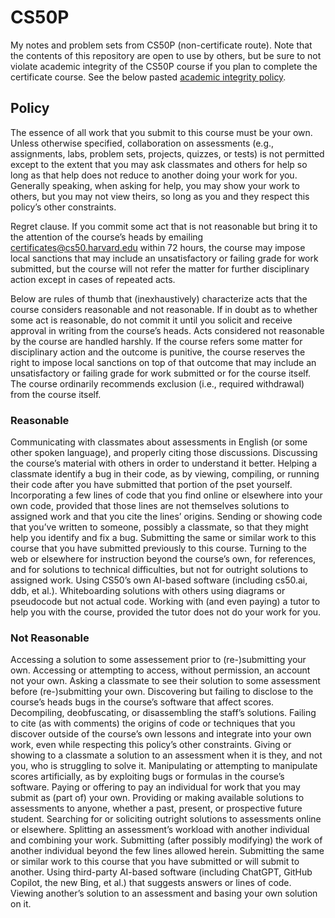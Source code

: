 # CS50P
My notes and problem sets from CS50P (non-certificate route). Note that the contents of this repository are open to use by others, but be sure to not violate academic integrity of the CS50P course if you plan to complete the certificate course. See the below pasted [academic integrity policy](https://cs50.harvard.edu/python/2022/honesty/).

## Policy
The essence of all work that you submit to this course must be your own. Unless otherwise specified, collaboration on assessments (e.g., assignments, labs, problem sets, projects, quizzes, or tests) is not permitted except to the extent that you may ask classmates and others for help so long as that help does not reduce to another doing your work for you. Generally speaking, when asking for help, you may show your work to others, but you may not view theirs, so long as you and they respect this policy’s other constraints.

Regret clause. If you commit some act that is not reasonable but bring it to the attention of the course’s heads by emailing certificates@cs50.harvard.edu within 72 hours, the course may impose local sanctions that may include an unsatisfactory or failing grade for work submitted, but the course will not refer the matter for further disciplinary action except in cases of repeated acts.

Below are rules of thumb that (inexhaustively) characterize acts that the course considers reasonable and not reasonable. If in doubt as to whether some act is reasonable, do not commit it until you solicit and receive approval in writing from the course’s heads. Acts considered not reasonable by the course are handled harshly. If the course refers some matter for disciplinary action and the outcome is punitive, the course reserves the right to impose local sanctions on top of that outcome that may include an unsatisfactory or failing grade for work submitted or for the course itself. The course ordinarily recommends exclusion (i.e., required withdrawal) from the course itself.

### Reasonable
Communicating with classmates about assessments in English (or some other spoken language), and properly citing those discussions.
Discussing the course’s material with others in order to understand it better.
Helping a classmate identify a bug in their code, as by viewing, compiling, or running their code after you have submitted that portion of the pset yourself.
Incorporating a few lines of code that you find online or elsewhere into your own code, provided that those lines are not themselves solutions to assigned work and that you cite the lines’ origins.
Sending or showing code that you’ve written to someone, possibly a classmate, so that they might help you identify and fix a bug.
Submitting the same or similar work to this course that you have submitted previously to this course.
Turning to the web or elsewhere for instruction beyond the course’s own, for references, and for solutions to technical difficulties, but not for outright solutions to assigned work.
Using CS50’s own AI-based software (including cs50.ai, ddb, et al.).
Whiteboarding solutions with others using diagrams or pseudocode but not actual code.
Working with (and even paying) a tutor to help you with the course, provided the tutor does not do your work for you.
### Not Reasonable
Accessing a solution to some assessement prior to (re-)submitting your own.
Accessing or attempting to access, without permission, an account not your own.
Asking a classmate to see their solution to some assessment before (re-)submitting your own.
Discovering but failing to disclose to the course’s heads bugs in the course’s software that affect scores.
Decompiling, deobfuscating, or disassembling the staff’s solutions.
Failing to cite (as with comments) the origins of code or techniques that you discover outside of the course’s own lessons and integrate into your own work, even while respecting this policy’s other constraints.
Giving or showing to a classmate a solution to an assessment when it is they, and not you, who is struggling to solve it.
Manipulating or attempting to manipulate scores artificially, as by exploiting bugs or formulas in the course’s software.
Paying or offering to pay an individual for work that you may submit as (part of) your own.
Providing or making available solutions to assessments to anyone, whether a past, present, or prospective future student.
Searching for or soliciting outright solutions to assessments online or elsewhere.
Splitting an assessment’s workload with another individual and combining your work.
Submitting (after possibly modifying) the work of another individual beyond the few lines allowed herein.
Submitting the same or similar work to this course that you have submitted or will submit to another.
Using third-party AI-based software (including ChatGPT, GitHub Copilot, the new Bing, et al.) that suggests answers or lines of code.
Viewing another’s solution to an assessment and basing your own solution on it.
